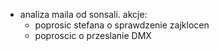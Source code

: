 - analiza maila od sonsali. akcje:
	- poprosic stefana o sprawdzenie zajklocen
	- poproscic o przeslanie DMX